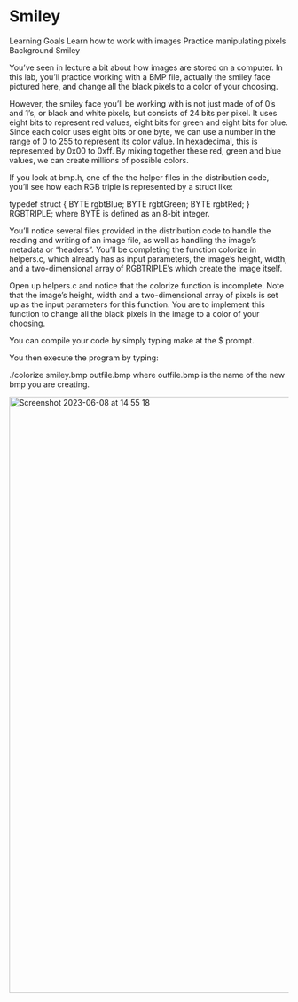 # Smiley

Learning Goals
Learn how to work with images
Practice manipulating pixels
Background
Smiley

You’ve seen in lecture a bit about how images are stored on a computer. In this lab, you’ll practice working with a BMP file, actually the smiley face pictured here, and change all the black pixels to a color of your choosing.

However, the smiley face you’ll be working with is not just made of of 0’s and 1’s, or black and white pixels, but consists of 24 bits per pixel. It uses eight bits to represent red values, eight bits for green and eight bits for blue. Since each color uses eight bits or one byte, we can use a number in the range of 0 to 255 to represent its color value. In hexadecimal, this is represented by 0x00 to 0xff. By mixing together these red, green and blue values, we can create millions of possible colors.

If you look at bmp.h, one of the the helper files in the distribution code, you’ll see how each RGB triple is represented by a struct like:

typedef struct
{
    BYTE rgbtBlue;
    BYTE rgbtGreen;
    BYTE rgbtRed;
}
RGBTRIPLE;
where BYTE is defined as an 8-bit integer.


You’ll notice several files provided in the distribution code to handle the reading and writing of an image file, as well as handling the image’s metadata or “headers”. You’ll be completing the function colorize in helpers.c, which already has as input parameters, the image’s height, width, and a two-dimensional array of RGBTRIPLE’s which create the image itself.

Open up helpers.c and notice that the colorize function is incomplete. Note that the image’s height, width and a two-dimensional array of pixels is set up as the input parameters for this function. You are to implement this function to change all the black pixels in the image to a color of your choosing.

You can compile your code by simply typing make at the $ prompt.

You then execute the program by typing:

./colorize smiley.bmp outfile.bmp
where outfile.bmp is the name of the new bmp you are creating.

<img width="1075" alt="Screenshot 2023-06-08 at 14 55 18" src="https://github.com/Siddha95/smiley/assets/105786900/a18157b1-5340-4d7b-9441-07eb6f6e61fa">




